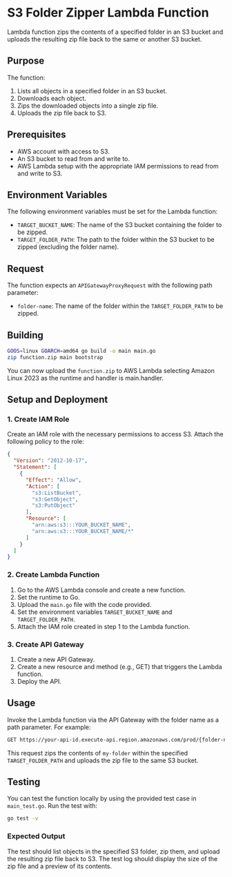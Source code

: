 # S3 Folder Zipper Lambda Function

Lambda function zips the contents of a specified folder in an S3 bucket and uploads the resulting zip file back to the same or another S3 bucket.

## Purpose

The function:
 1. Lists all objects in a specified folder in an S3 bucket.
 2. Downloads each object.
 3. Zips the downloaded objects into a single zip file.
 4. Uploads the zip file back to S3.

## Prerequisites

- AWS account with access to S3.
- An S3 bucket to read from and write to.
- AWS Lambda setup with the appropriate IAM permissions to read from and write to S3.

## Environment Variables

The following environment variables must be set for the Lambda function:

- `TARGET_BUCKET_NAME`: The name of the S3 bucket containing the folder to be zipped.
- `TARGET_FOLDER_PATH`: The path to the folder within the S3 bucket to be zipped (excluding the folder name).

## Request

The function expects an `APIGatewayProxyRequest` with the following path parameter:

- `folder-name`: The name of the folder within the `TARGET_FOLDER_PATH` to be zipped.

## Building

```bash
GOOS=linux GOARCH=amd64 go build -o main main.go
zip function.zip main bootstrap
```
You can now upload the `function.zip` to AWS Lambda selecting Amazon Linux 2023 as the runtime and handler is main.handler.

## Setup and Deployment

### 1. Create IAM Role

Create an IAM role with the necessary permissions to access S3. Attach the following policy to the role:

```json
{
  "Version": "2012-10-17",
  "Statement": [
    {
      "Effect": "Allow",
      "Action": [
        "s3:ListBucket",
        "s3:GetObject",
        "s3:PutObject"
      ],
      "Resource": [
        "arn:aws:s3:::YOUR_BUCKET_NAME",
        "arn:aws:s3:::YOUR_BUCKET_NAME/*"
      ]
    }
  ]
}
```

### 2. Create Lambda Function

1. Go to the AWS Lambda console and create a new function.
2. Set the runtime to Go.
3. Upload the `main.go` file with the code provided.
4. Set the environment variables `TARGET_BUCKET_NAME` and `TARGET_FOLDER_PATH`.
5. Attach the IAM role created in step 1 to the Lambda function.

### 3. Create API Gateway

1. Create a new API Gateway.
2. Create a new resource and method (e.g., GET) that triggers the Lambda function.
3. Deploy the API.

## Usage

Invoke the Lambda function via the API Gateway with the folder name as a path parameter. For example:

```bash
GET https://your-api-id.execute-api.region.amazonaws.com/prod/{folder-name}
```


This request zips the contents of `my-folder` within the specified `TARGET_FOLDER_PATH` and uploads the zip file to the same S3 bucket.

## Testing

You can test the function locally by using the provided test case in `main_test.go`. Run the test with:

```bash
go test -v
```

### Expected Output

The test should list objects in the specified S3 folder, zip them, and upload the resulting zip file back to S3. The test log should display the size of the zip file and a preview of its contents.